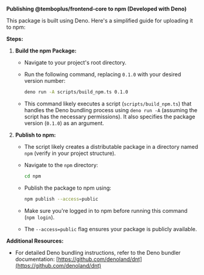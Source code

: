 **Publishing @temboplus/frontend-core to npm (Developed with Deno)**

This package is built using Deno. Here's a simplified guide for uploading it to npm:

**Steps:**

1. **Build the npm Package:**

   - Navigate to your project's root directory.
   - Run the following command, replacing `0.1.0` with your desired version number:

     ```bash
     deno run -A scripts/build_npm.ts 0.1.0
     ```

   - This command likely executes a script (`scripts/build_npm.ts`) that handles the Deno bundling process using `deno run -A` (assuming the script has the necessary permissions). It also specifies the package version (`0.1.0`) as an argument.

2. **Publish to npm:**

   - The script likely creates a distributable package in a directory named `npm` (verify in your project structure).
   - Navigate to the `npm` directory:

     ```bash
     cd npm
     ```

   - Publish the package to npm using:

     ```bash
     npm publish --access=public
     ```

   - Make sure you're logged in to npm before running this command (`npm login`).
   - The `--access=public` flag ensures your package is publicly available.

**Additional Resources:**

- For detailed Deno bundling instructions, refer to the Deno bundler documentation: [https://github.com/denoland/dnt](https://github.com/denoland/dnt)
